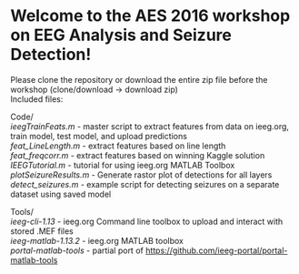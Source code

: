 # Welcome to the AES 2016 workshop on EEG Analysis and Seizure Detection!<br />
Please clone the repository or download the entire zip file before the workshop (clone/download -> download zip)<br />
Included files:<br />

Code/<br />
  *ieegTrainFeats.m*      - master script to extract features from data on ieeg.org, train model, test model, and upload predictions<br />
  *feat_LineLength.m*     - extract features based on line length<br />
  *feat_freqcorr.m*       - extract features based on winning Kaggle solution<br />
  *IEEGTutorial.m*        - tutorial for using ieeg.org MATLAB Toolbox<br />
  *plotSeizureResults.m*  - Generate rastor plot of detections for all layers<br />
  *detect_seizures.m*     - example script for detecting seizures on a separate dataset using saved model<br />
  
Tools/<br />
  *ieeg-cli-1.13*         - ieeg.org Command line toolbox to upload and interact with stored .MEF files<br />
  *ieeg-matlab-1.13.2*    - ieeg.org MATLAB toolbox<br />
  *portal-matlab-tools*   - partial port of https://github.com/ieeg-portal/portal-matlab-tools<br />
  
